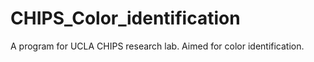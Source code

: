 # CHIPS_Color_identification
A program for UCLA CHIPS research lab. Aimed for color identification.
